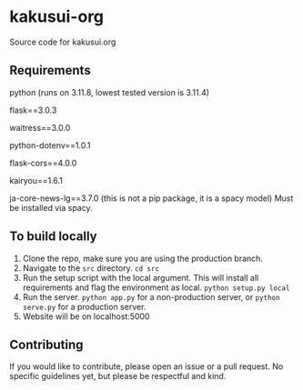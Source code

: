 # kakusui-org
Source code for kakusui.org

## Requirements
python (runs on 3.11.8, lowest tested version is 3.11.4)

flask==3.0.3

waitress==3.0.0

python-dotenv==1.0.1

flask-cors==4.0.0

kairyou==1.6.1

ja-core-news-lg==3.7.0 (this is not a pip package, it is a spacy model) Must be installed via spacy.

## To build locally
1. Clone the repo, make sure you are using the production branch.
2. Navigate to the `src` directory. `cd src`
3. Run the setup script with the local argument. This will install all requirements and flag the environment as local. `python setup.py local`
4. Run the server. `python app.py` for a non-production server, or `python serve.py` for a production server.
5. Website will be on localhost:5000

## Contributing
If you would like to contribute, please open an issue or a pull request. No specific guidelines yet, but please be respectful and kind.
